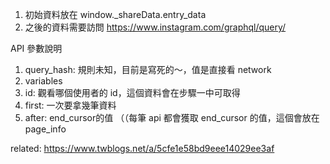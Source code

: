 1. 初始資料放在 window._shareData.entry_data
2. 之後的資料需要訪問 https://www.instagram.com/graphql/query/







API 參數說明
1. query_hash: 規則未知，目前是寫死的～，值是直接看 network
2. variables
  1. id: 觀看哪個使用者的 id，這個資料會在步驟一中可取得
  2. first: 一次要拿幾筆資料
  3. after: end_cursor的值 （（每筆 api 都會獲取 end_cursor 的值，這個會放在 page_info




  related: https://www.twblogs.net/a/5cfe1e58bd9eee14029ee3af
